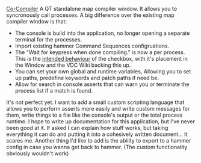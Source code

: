 [Co-Compiler](https://github.com/Trico-Everfire/Co-Compiler/tree/master)
A QT standalone map compiler window. It allows you to syncronously call processes. A big difference over the existing map compiler window is that:
- The console is build into the application, no longer opening a separate terminal for the processes.
- Import existing hammer Command Sequences configruations.
- The "Wait for keypress when done compiling." is now a per process. This is the [intended behaviour](https://developer.valvesoftware.com/wiki/Command_Sequences) of the checkbox, with it's placement in the Window and the VDC Wiki backing this up.
- You can set your own global and runtime variables, Allowing you to set up paths, predefine keywords and patch paths if need be.
- Allow for search in console asserts that can warn you or terminate the process list if a match is found.

It's not perfect yet. I want to add a small custom scripting language that allows you to perform asserts more easily and write custom messages for them, write things to a file like the console's output or the total process runtime. I hope to write up documentation for this application, but I've never been good at it. If asked I can explain how stuff works, but taking everything it can do and putting it into a cohesively written document... It scares me. Another thing I'd like to add is the ability to export to a hammer config in case you wanna get back to hammer. (The custom functionality obviously wouldn't work)
